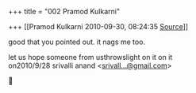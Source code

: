 +++
title = "002 Pramod Kulkarni"

+++
[[Pramod Kulkarni	2010-09-30, 08:24:35 [Source](https://groups.google.com/g/samskrita/c/x0Y1MEaaT7Y)]]



good that you pointed out. it nags me too.

let us hope someone from usthrowslight on it on it  
on2010/9/28 srivalli anand \<[srivall...@gmail.com]()\>



